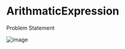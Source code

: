 # ArithmaticExpression

Problem Statement

![image](https://user-images.githubusercontent.com/14144934/133921048-8ae17d99-9bf9-4a00-8cf1-15a6040fd576.png)
